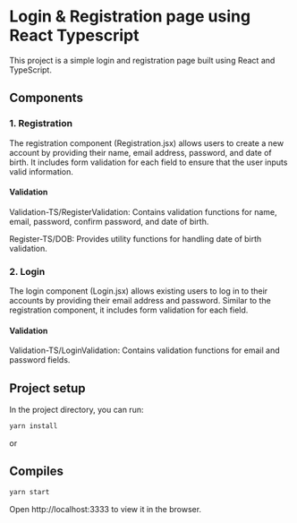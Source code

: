 # Login & Registration page using React Typescript
This project is a simple login and registration page built using React and TypeScript.

## Components
### 1. Registration
The registration component (Registration.jsx) allows users to create a new account by providing their name, email address, password, and date of birth. It includes form validation for each field to ensure that the user inputs valid information.

#### Validation
Validation-TS/RegisterValidation: Contains validation functions for name, email, password, confirm password, and date of birth.

Register-TS/DOB: Provides utility functions for handling date of birth validation.

### 2. Login
The login component (Login.jsx) allows existing users to log in to their accounts by providing their email address and password. Similar to the registration component, it includes form validation for each field.
#### Validation
Validation-TS/LoginValidation: Contains validation functions for email and password fields.

## Project setup

In the project directory, you can run:

```bash
yarn install
```
or    
## Compiles
```bash
yarn start
```
Open http://localhost:3333 to view it in the browser.
